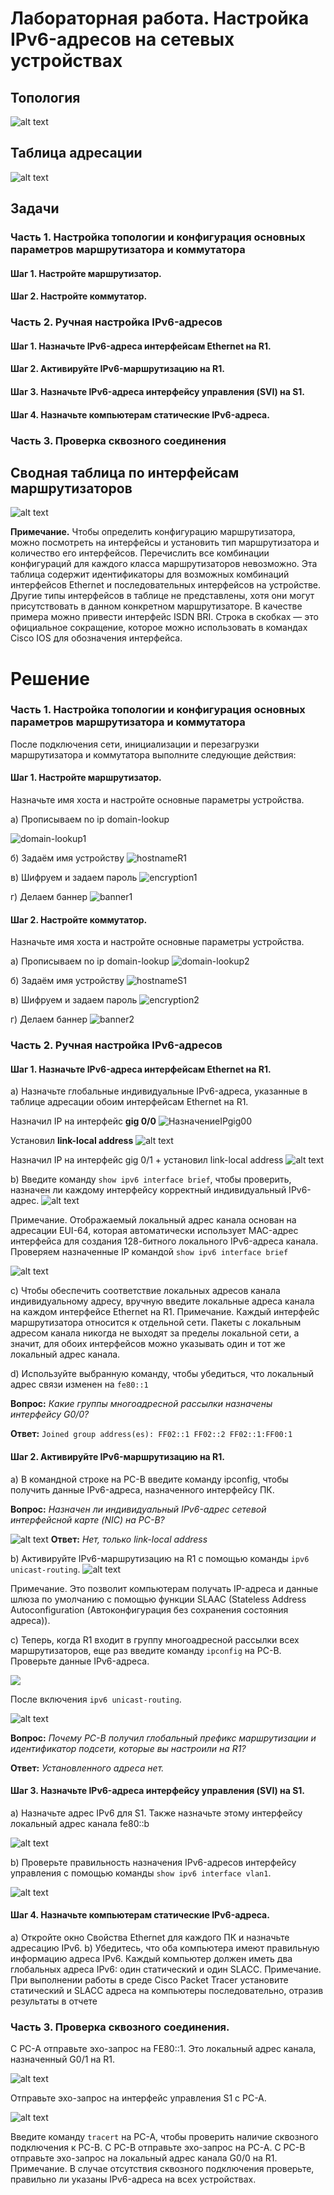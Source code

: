 # Лабораторная работа. Настройка IPv6-адресов на сетевых устройствах 

## Топология
![alt text](Топология.png)

 ## Таблица адресации
![alt text](<Таблица адресации.png>)

## Задачи

### Часть 1. Настройка топологии и конфигурация основных параметров маршрутизатора и коммутатора
####   Шаг 1. Настройте маршрутизатор.
####   Шаг 2. Настройте коммутатор.

### Часть 2. Ручная настройка IPv6-адресов
####   Шаг 1. Назначьте IPv6-адреса интерфейсам Ethernet на R1.
####   Шаг 2. Активируйте IPv6-маршрутизацию на R1.
####   Шаг 3. Назначьте IPv6-адреса интерфейсу управления (SVI) на S1.
####   Шаг 4. Назначьте компьютерам статические IPv6-адреса.
### Часть 3. Проверка сквозного соединения
## Сводная таблица по интерфейсам маршрутизаторов
![alt text](image-4.png)

**Примечание.** Чтобы определить конфигурацию маршрутизатора, можно посмотреть на интерфейсы и установить тип маршрутизатора и количество его интерфейсов. Перечислить все комбинации конфигураций для каждого класса маршрутизаторов невозможно. Эта таблица содержит идентификаторы для возможных комбинаций интерфейсов Ethernet и последовательных интерфейсов на устройстве. Другие типы интерфейсов в таблице не представлены, хотя они могут присутствовать в данном конкретном маршрутизаторе. В качестве примера можно привести интерфейс ISDN BRI. Строка в скобках — это официальное сокращение, которое можно использовать в командах Cisco IOS для обозначения интерфейса.


# Решение
### Часть 1. Настройка топологии и конфигурация основных параметров маршрутизатора и коммутатора
После подключения сети, инициализации и перезагрузки маршрутизатора и коммутатора выполните следующие действия:
####    Шаг 1. Настройте маршрутизатор.
Назначьте имя хоста и настройте основные параметры устройства.

a)	Прописываем no ip domain-lookup

![domain-lookup1](domain-lookup1.png)

б) Задаём имя устройству
![hostnameR1](hostnameR1.png)

в) Шифруем и задаем пароль
![encryption1](encryption1.png)

г) Делаем баннер
![banner1](banner1.png)


####    Шаг 2. Настройте коммутатор.
Назначьте имя хоста и настройте основные параметры устройства.

a)	Прописываем no ip domain-lookup
![domain-lookup2](domain-lookup2.png) 

б) Задаём имя устройству
![hostnameS1](hostnameS1.png)

в) Шифруем и задаем пароль
![encryption2](encryption2.png)

г) Делаем баннер
![banner2](banner2.png)

### Часть 2. Ручная настройка IPv6-адресов
####	Шаг 1. Назначьте IPv6-адреса интерфейсам Ethernet на R1.

a)	Назначьте глобальные индивидуальные IPv6-адреса, указанные в таблице адресации обоим интерфейсам Ethernet на R1.

 Назначил IP на интерфейс **gig 0/0**
 ![НазначениеIPgig00](НазначениеIPgig00.png)
 
 Установил **link-local address**
 ![alt text](НазначениеLinklocal.png)

 Назначил IP на интерфейс gig 0/1 + установил link-local address
 ![alt text](image.png)

b)	Введите команду ``show ipv6 interface brief``, чтобы проверить, назначен ли каждому интерфейсу корректный индивидуальный IPv6-адрес.
![alt text](image-1.png)

Примечание. Отображаемый локальный адрес канала основан на адресации EUI-64, которая автоматически использует MAC-адрес интерфейса для создания 128-битного локального IPv6-адреса канала.
Проверяем назначенные IP командой ``show ipv6 interface brief``

![alt text](image-5.png)

c)	Чтобы обеспечить соответствие локальных адресов канала индивидуальному адресу, вручную введите локальные адреса канала на каждом интерфейсе Ethernet на R1.
Примечание. Каждый интерфейс маршрутизатора относится к отдельной сети. Пакеты с локальным адресом канала никогда не выходят за пределы локальной сети, а значит, для обоих интерфейсов можно указывать один и тот же локальный адрес канала.

d)	Используйте выбранную команду, чтобы убедиться, что локальный адрес связи изменен на ``fe80::1``  

**Вопрос:**
*Какие группы многоадресной рассылки назначены интерфейсу G0/0?*

**Ответ:**
``Joined group address(es):
FF02::1
FF02::2
FF02::1:FF00:1``

####	Шаг 2. Активируйте IPv6-маршрутизацию на R1.

a)	В командной строке на PC-B введите команду ipconfig, чтобы получить данные IPv6-адреса, назначенного интерфейсу ПК.

**Вопрос:**
*Назначен ли индивидуальный IPv6-адрес сетевой интерфейсной карте (NIC) на PC-B?*

![alt text](image-7.png)
**Ответ:** *Нет, только link-local address*


b)	Активируйте IPv6-маршрутизацию на R1 с помощью команды ``ipv6 unicast-routing``.
![alt text](image-8.png)

Примечание. Это позволит компьютерам получать IP-адреса и данные шлюза по умолчанию с помощью функции SLAAC (Stateless Address Autoconfiguration (Автоконфигурация без сохранения состояния адреса)).


с) Теперь, когда R1 входит в группу многоадресной рассылки всех маршрутизаторов, еще раз введите команду ``ipconfig`` на PC-B. Проверьте данные IPv6-адреса.

![](image-9.png)

После включения ``ipv6 unicast-routing``.

![alt text](image-10.png)

**Вопрос:** *Почему PC-B получил глобальный префикс маршрутизации и идентификатор подсети, которые вы настроили на R1?*

**Ответ:** *Установленного адреса нет.*


####    Шаг 3. Назначьте IPv6-адреса интерфейсу управления (SVI) на S1.
a)	Назначьте адрес IPv6 для S1. Также назначьте этому интерфейсу локальный адрес канала fe80::b

![alt text](image-11.png)

b)	Проверьте правильность назначения IPv6-адресов интерфейсу управления с помощью команды ``show ipv6 interface vlan1``.

![alt text](image-12.png)

####    Шаг 4. Назначьте компьютерам статические IPv6-адреса.
a)	Откройте окно Свойства Ethernet для каждого ПК и назначьте адресацию IPv6.
b)	Убедитесь, что оба компьютера имеют правильную информацию адреса IPv6. Каждый компьютер должен иметь два глобальных адреса IPv6: один статический и один SLACC.
Примечание. При выполнении работы в среде Cisco Packet Tracer установите статический и SLACC адреса на компьютеры последовательно, отразив результаты в отчете


### Часть 3. Проверка сквозного соединения.

С PC-A отправьте эхо-запрос на FE80::1. Это локальный адрес канала, назначенный G0/1 на R1.

![alt text](image-13.png)

Отправьте эхо-запрос на интерфейс управления S1 с PC-A.

![alt text](image-14.png)

Введите команду ``tracert`` на PC-A, чтобы проверить наличие сквозного подключения к PC-B.
С PC-B отправьте эхо-запрос на PC-A.
С PC-B отправьте эхо-запрос на локальный адрес канала G0/0 на R1.
Примечание.  В случае отсутствия сквозного подключения проверьте, правильно ли указаны IPv6-адреса на всех устройствах.





